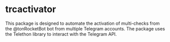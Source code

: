 # trcactivator

This package is designed to automate the activation of multi-checks from the @tonRocketBot bot from multiple Telegram accounts. The package uses the Telethon library to interact with the Telegram API.